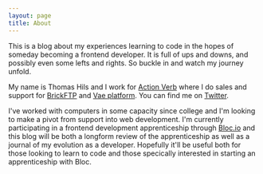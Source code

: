 ```yaml
---
layout: page
title: About
---
```


<p class="message">
  This is a blog about my experiences learning to code in the hopes of someday becoming a frontend developer. It is full of ups and downs, and possibly even some lefts and rights. So buckle in and watch my journey unfold.
  
</p>

My name is Thomas Hils and I work for [Action Verb](www.actionverb.com) where I do sales and support for [BrickFTP](www.brickftp.com) and [Vae platform](www.vaeplatform.com). You can find me on [Twitter](www.twitter.com/tjhils).

I've worked with computers in some capacity since college and I'm looking to make a pivot from support into web development. I'm currently participating in a frontend development apprenticeship through [Bloc.io](www.bloc.io) and this blog will be both a longform review of the apprenticeship as well as a journal of my evolution as a developer. Hopefully it'll be useful both for those looking to learn to code and those specically interested in starting an apprenticeship with Bloc.